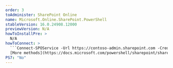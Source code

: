 ```yaml
---
order: 3
toAdminister: SharePoint Online
name: Microsoft.Online.SharePoint.PowerShell
stableVersion: 16.0.24908.12000
previewVersion: N/A
howToInstallPre: >
  N/A
howToConnect: >
  ```Connect-SPOService -Url https://contoso-admin.sharepoint.com -Credential admin@contoso.com```
  [More methods](https://docs.microsoft.com/powershell/sharepoint/sharepoint-online/connect-sharepoint-online?view=sharepoint-ps#to-connect-with-a-user-name-and-password?WT.mc_id=M365-MVP-5004663)
PS7: "No"
---
```

